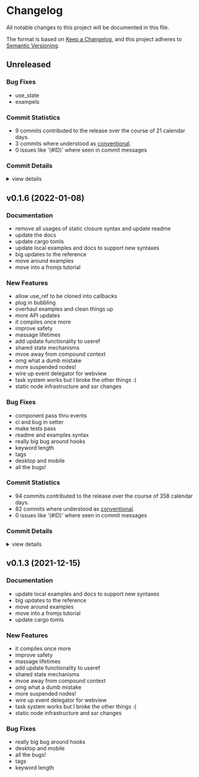 # Changelog

All notable changes to this project will be documented in this file.

The format is based on [Keep a Changelog](https://keepachangelog.com/en/1.0.0/),
and this project adheres to [Semantic Versioning](https://semver.org/spec/v2.0.0.html).

## Unreleased

### Bug Fixes

 - <csr-id-c092bd43edf1891c427722bc9ca04e11c9359069/> use_state
 - <csr-id-a8952a9ee8d8831fa911cef4e7035293c3a9f88b/> exampels

### Commit Statistics

<csr-read-only-do-not-edit/>

 - 9 commits contributed to the release over the course of 21 calendar days.
 - 3 commits where understood as [conventional](https://www.conventionalcommits.org).
 - 0 issues like '(#ID)' where seen in commit messages

### Commit Details

<csr-read-only-do-not-edit/>

<details><summary>view details</summary>

 * **Uncategorized**
    - Merge pull request #169 from DioxusLabs/jk/router-userouter ([`3509602`](https://github.com/DioxusLabs/dioxus/commit/3509602c0bcd327a33bc8c95896775e24751da1a))
    - Merge pull request #158 from DioxusLabs/jk/router-onchange ([`08988e1`](https://github.com/DioxusLabs/dioxus/commit/08988e1bfec35eadb30e50b5d677dbb36af91b9b))
    - use_state ([`c092bd4`](https://github.com/DioxusLabs/dioxus/commit/c092bd43edf1891c427722bc9ca04e11c9359069))
    - exampels ([`a8952a9`](https://github.com/DioxusLabs/dioxus/commit/a8952a9ee8d8831fa911cef4e7035293c3a9f88b))
    - Merge branch 'master' into jk/update-hooks ([`5c4bd08`](https://github.com/DioxusLabs/dioxus/commit/5c4bd0881bc10572440d9272ceb8ca774431c406))
    - modify usestate to be borrowed ([`58839f4`](https://github.com/DioxusLabs/dioxus/commit/58839f47bae3c49cadd4b41da9a5debebb1def99))
    - Fix various typos and grammar nits ([`9e4ec43`](https://github.com/DioxusLabs/dioxus/commit/9e4ec43b1e78d355c56a38e4c092170b2b01b20d))
    - Merge pull request #108 from DioxusLabs/jk/fstring-component-fields ([`f4132d1`](https://github.com/DioxusLabs/dioxus/commit/f4132d1874f7495049fac23ba0a022ac137ad74f))
    - Enable clippy ([`b6903bf`](https://github.com/DioxusLabs/dioxus/commit/b6903bf558bc7a3d0fe6794a137c44fca0957d11))
</details>

## v0.1.6 (2022-01-08)

### Documentation

 - <csr-id-cafb7df736e9366c2acd99b5571cd4b7894ea595/> remove all usages of static closure syntax and update readme
 - <csr-id-c0e0196a67230ee4216b574391d6bb660fb98953/> update the docs
 - <csr-id-e4c06ce8e893779d2aad0883a1bb27d193bc5985/> update cargo tomls
 - <csr-id-4de16c4779648e591b3869b5df31271ae603c812/> update local examples and docs to support new syntaxes
 - <csr-id-583fdfa5618e11d660985b97e570d4503be2ff49/> big updates to the reference
 - <csr-id-70cd46dbb2a689ae2d512e142b8aee9c80798430/> move around examples
 - <csr-id-69f5cc3802af136729bc73e5c3d209270d41b184/> move into a fromjs tutorial

### New Features

 - <csr-id-a890f397c4a65737db2c2f82cfe6d51a54fb51fc/> allow use_ref to be cloned into callbacks
 - <csr-id-d84fc0538670b2a3bda9ae41878896793b74e8ee/> plug in bubbling
 - <csr-id-420a30e5d432722e9da16311deb6aa60ea46b0cb/> overhaul examples and clean things up
 - <csr-id-a4f280d16399205c638033bf9beb858e478e98ff/> more API updates
 - <csr-id-8acdd2ea830b995b608d8bac2ef527db8d40e662/> it compiles once more
 - <csr-id-fda2ebc2a22965845e015384f39f34ce7cb3e428/> improve safety
 - <csr-id-9726a065b0d4fb1ede5b53a2ddd58c855e51539f/> massage lifetimes
 - <csr-id-a2b0c50a343005c63c7032bcefb8323b78350bb9/> add update functionality to useref
 - <csr-id-4a4c7afca7e1beadd4b213214074fdb420eb0923/> shared state mechanisms
 - <csr-id-a2c7d17b0595769f60bc1c2bbf7cbe32cec37486/> mvoe away from compound context
 - <csr-id-f782e142118fb7acf1b88a0f3fbb03e4a5e3e91e/> omg what a dumb mistake
 - <csr-id-de9f61bcf48c0d6e35e46c337b72a713c9f9f7d2/> more suspended nodes!
 - <csr-id-7dfe89c9581f45a445f17f9fe4bb94e61f67e971/> wire up event delegator for webview
 - <csr-id-3a57b942624afb8aa6650aeee05466c3c9ce967e/> task system works
   but I broke the other things :(
 - <csr-id-9abb0470b7869019d539a2fc21da3872348ae38b/> static node infrastructure and ssr changes

### Bug Fixes

 - <csr-id-c439b0ac7e09f70a04262b7c29938d8c52197b76/> component pass thru events
 - <csr-id-4aadec1e30e5e4aa86bdfa56d8fbff9dc7fa1c69/> ci and bug in setter
 - <csr-id-75fa7b4aa672a8a10afcd11016a1b80e0e6f0f02/> make tests pass
 - <csr-id-3dc0e59876f5aba88ed26f1bbd692820f239d4b0/> readme and examples syntax
 - <csr-id-52c7154897111b570918127ffe3285bb1d5951a0/> really big bug around hooks
 - <csr-id-868f6739d2b2c5f2ace0c5240cff8008901e818c/> keyword length
 - <csr-id-a33f7701fcf5f917fea8719253650b5ad92554fd/> tags
 - <csr-id-601078f9cf78a58d7502a377676ac94f3cf037bf/> desktop and mobile
 - <csr-id-478255f40d4de1d2e3f3cc9b6d758b30ff394b39/> all the bugs!

### Commit Statistics

<csr-read-only-do-not-edit/>

 - 94 commits contributed to the release over the course of 358 calendar days.
 - 82 commits where understood as [conventional](https://www.conventionalcommits.org).
 - 0 issues like '(#ID)' where seen in commit messages

### Commit Details

<csr-read-only-do-not-edit/>

<details><summary>view details</summary>

 * **Uncategorized**
    - Release dioxus-hooks v0.1.6, dioxus-mobile v0.0.3, dioxus-router v0.1.0, dioxus-ssr v0.1.2, dioxus-web v0.0.4, dioxus v0.1.7 ([`b804c69`](https://github.com/DioxusLabs/dioxus/commit/b804c691d5ade4776390bb3d334cc9cd8efa4a49))
    - Release dioxus-html v0.1.4, dioxus-desktop v0.1.5, dioxus-hooks v0.1.6, dioxus-mobile v0.0.3, dioxus-router v0.1.0, dioxus-ssr v0.1.2, dioxus-web v0.0.4, dioxus v0.1.7 ([`a36dab7`](https://github.com/DioxusLabs/dioxus/commit/a36dab7f45920acd8535a69b4aa3695f3bb92111))
    - Release dioxus-core v0.1.7, dioxus-core-macro v0.1.6, dioxus-html v0.1.4, dioxus-desktop v0.1.5, dioxus-hooks v0.1.6, dioxus-mobile v0.0.3, dioxus-router v0.1.0, dioxus-ssr v0.1.2, dioxus-web v0.0.4, dioxus v0.1.7 ([`40d1f85`](https://github.com/DioxusLabs/dioxus/commit/40d1f85d0c3e2c9fd23c08840cca9f459d4e4307))
    - component pass thru events ([`c439b0a`](https://github.com/DioxusLabs/dioxus/commit/c439b0ac7e09f70a04262b7c29938d8c52197b76))
    - Merge pull request #74 from mrxiaozhuox/master ([`47056fd`](https://github.com/DioxusLabs/dioxus/commit/47056fda4577bcbdaa2a6f63d82eec876e5a5aee))
    - Merge pull request #84 from DioxusLabs/jk/windows-lag ([`211d44d`](https://github.com/DioxusLabs/dioxus/commit/211d44d363143a4f74cd7a3226a331886f9f2ef4))
    - Merge branch 'master' into jk/router2dotoh ([`59f8b49`](https://github.com/DioxusLabs/dioxus/commit/59f8b49fb6079e02a0a36859cc3a31460bf2ee10))
    - allow use_ref to be cloned into callbacks ([`a890f39`](https://github.com/DioxusLabs/dioxus/commit/a890f397c4a65737db2c2f82cfe6d51a54fb51fc))
    - ci and bug in setter ([`4aadec1`](https://github.com/DioxusLabs/dioxus/commit/4aadec1e30e5e4aa86bdfa56d8fbff9dc7fa1c69))
    - memoize dom in the prescence of identical components ([`cb2782b`](https://github.com/DioxusLabs/dioxus/commit/cb2782b4bb34cdaadfff590bfee930ae3ac6536c))
    - bump all versions ([`4f92ba4`](https://github.com/DioxusLabs/dioxus/commit/4f92ba41602d706449c1bddabd49829873ee72eb))
    - fix hooks docs ([`df168d0`](https://github.com/DioxusLabs/dioxus/commit/df168d02a21c7a735cb05b17d7ba37602047a335))
    - bump version ([`eab8422`](https://github.com/DioxusLabs/dioxus/commit/eab8422e4ff543fcaf786968667bbe75550462bc))
    - hooks ([`c606f92`](https://github.com/DioxusLabs/dioxus/commit/c606f92fa866b2a3bc32b032ab9cb75eee766c99))
    - remove hooks warnigns ([`d788151`](https://github.com/DioxusLabs/dioxus/commit/d78815103d39b318cd0f35ae5534e0593aa7006d))
    - plug in bubbling ([`d84fc05`](https://github.com/DioxusLabs/dioxus/commit/d84fc0538670b2a3bda9ae41878896793b74e8ee))
    - make tests pass ([`75fa7b4`](https://github.com/DioxusLabs/dioxus/commit/75fa7b4aa672a8a10afcd11016a1b80e0e6f0f02))
    - overhaul examples and clean things up ([`420a30e`](https://github.com/DioxusLabs/dioxus/commit/420a30e5d432722e9da16311deb6aa60ea46b0cb))
    - remove all usages of static closure syntax and update readme ([`cafb7df`](https://github.com/DioxusLabs/dioxus/commit/cafb7df736e9366c2acd99b5571cd4b7894ea595))
    - remove runner on hook and then update docs ([`d156045`](https://github.com/DioxusLabs/dioxus/commit/d1560450bac55f9566e00e00ea405bd1c70b57e5))
    - arbitrary expressions excepted without braces ([`4c85bcf`](https://github.com/DioxusLabs/dioxus/commit/4c85bcfdc84184b4fd0fb9317ba31fe569884890))
    - polish some more things ([`1496102`](https://github.com/DioxusLabs/dioxus/commit/14961023f927b3a8bde83cfc7883aa8bfcca9e85))
    - more API updates ([`a4f280d`](https://github.com/DioxusLabs/dioxus/commit/a4f280d16399205c638033bf9beb858e478e98ff))
    - upgrade hooks ([`b3ac2ee`](https://github.com/DioxusLabs/dioxus/commit/b3ac2ee3f76549cd1c7b6f9eee7e3382b07d873c))
    - readme and examples syntax ([`3dc0e59`](https://github.com/DioxusLabs/dioxus/commit/3dc0e59876f5aba88ed26f1bbd692820f239d4b0))
    - update the docs ([`c0e0196`](https://github.com/DioxusLabs/dioxus/commit/c0e0196a67230ee4216b574391d6bb660fb98953))
    - rip out unsafe task engine ([`c7d001c`](https://github.com/DioxusLabs/dioxus/commit/c7d001cbb457929b9742ad96c4997cdcc695bb1a))
    - upgrade to new version of dioxus core. ([`cda759c`](https://github.com/DioxusLabs/dioxus/commit/cda759c659dfc4b1dde17e3896c35525005026df))
    - remove portals completely ([`2fd56e7`](https://github.com/DioxusLabs/dioxus/commit/2fd56e76192bc70d5503bfcd6b4127d383dd082c))
    - go back to noisy lifetime solution ([`8daf7a6`](https://github.com/DioxusLabs/dioxus/commit/8daf7a6ed86df72522b089aa2647eea7bee0f3b6))
    - clean up the core crate ([`e6c6bbd`](https://github.com/DioxusLabs/dioxus/commit/e6c6bbdc1ec6a8c251b78c05ca104f006b6fad26))
    - make warnings go away ([`0545d27`](https://github.com/DioxusLabs/dioxus/commit/0545d271828418f3ab0df2e9abf66ccafb30707d))
    - rename fc to component ([`1e4a599`](https://github.com/DioxusLabs/dioxus/commit/1e4a599d14af85a2d1c29a442dd489f8dc8df321))
    - docs ([`8814977`](https://github.com/DioxusLabs/dioxus/commit/8814977eeebe06748a3b9677a8070e42a037ebd7))
    - update hooks ([`597a045`](https://github.com/DioxusLabs/dioxus/commit/597a0456f59872bd5dc60d382acdec76a98b1db2))
    - really big bug around hooks ([`52c7154`](https://github.com/DioxusLabs/dioxus/commit/52c7154897111b570918127ffe3285bb1d5951a0))
    - better desktop support ([`25a8411`](https://github.com/DioxusLabs/dioxus/commit/25a8411485e85bb7e3c8f20701d484529efe9a80))
    - Release dioxus-core v0.1.3, dioxus-core-macro v0.1.2, dioxus-html v0.1.0, dioxus-desktop v0.0.0, dioxus-hooks v0.1.3, dioxus-liveview v0.1.0, dioxus-mobile v0.0.0, dioxus-router v0.1.0, dioxus-ssr v0.1.0, dioxus-web v0.0.0, dioxus v0.1.1 ([`2b92837`](https://github.com/DioxusLabs/dioxus/commit/2b928372fb1b74a4d4e220ff3d798bb7e52f79d2))
    - it compiles once more ([`8acdd2e`](https://github.com/DioxusLabs/dioxus/commit/8acdd2ea830b995b608d8bac2ef527db8d40e662))
    - move examples around ([`1e6e5e6`](https://github.com/DioxusLabs/dioxus/commit/1e6e5e611b61571f272289adefc9cdd7d59c4399))
    - Release dioxus-core v0.1.3, dioxus-core-macro v0.1.2, dioxus-html v0.1.0, dioxus-desktop v0.0.0, dioxus-hooks v0.1.3, dioxus-liveview v0.1.0, dioxus-mobile v0.0.0, dioxus-router v0.1.0, dioxus-ssr v0.1.0, dioxus-web v0.0.0, dioxus v0.1.0 ([`0d480a4`](https://github.com/DioxusLabs/dioxus/commit/0d480a4c437d424f0eaff486e510a8fd3f3e6584))
    - keyword length ([`868f673`](https://github.com/DioxusLabs/dioxus/commit/868f6739d2b2c5f2ace0c5240cff8008901e818c))
    - docs and router ([`a5f05d7`](https://github.com/DioxusLabs/dioxus/commit/a5f05d73acc0e47b05cff64a373482519414bc7c))
    - Release dioxus-core v0.1.3, dioxus-core-macro v0.1.2, dioxus-html v0.1.0, dioxus-desktop v0.0.0, dioxus-hooks v0.1.3, dioxus-liveview v0.1.0, dioxus-mobile v0.0.0, dioxus-router v0.1.0, dioxus-ssr v0.1.0, dioxus-web v0.0.0, dioxus v0.1.0 ([`b32665d`](https://github.com/DioxusLabs/dioxus/commit/b32665d7212a5b9a3e21cb7af7abba63ae399fac))
    - tags ([`a33f770`](https://github.com/DioxusLabs/dioxus/commit/a33f7701fcf5f917fea8719253650b5ad92554fd))
    - Merge branch 'master' into jk/remove_node_safety ([`db00047`](https://github.com/DioxusLabs/dioxus/commit/db0004758c77331cc3b93ea8cf227c060028e12e))
    - Release dioxus-core v0.1.3, dioxus-core-macro v0.1.2, dioxus-html v0.1.0, dioxus-desktop v0.0.0, dioxus-hooks v0.1.3, dioxus-liveview v0.1.0, dioxus-mobile v0.0.0, dioxus-router v0.1.0, dioxus-ssr v0.1.0, dioxus-web v0.0.0, dioxus v0.1.0 ([`3a706ac`](https://github.com/DioxusLabs/dioxus/commit/3a706ac4168db137723bea90d7a0058190adfc3c))
    - Merge branch 'master' of https://github.com/jkelleyrtp/dioxus ([`60d6eb2`](https://github.com/DioxusLabs/dioxus/commit/60d6eb204a10633e5e52f91e855bd12c5cda40f2))
    - update cargo tomls ([`e4c06ce`](https://github.com/DioxusLabs/dioxus/commit/e4c06ce8e893779d2aad0883a1bb27d193bc5985))
    - bubbling in progress ([`a21020e`](https://github.com/DioxusLabs/dioxus/commit/a21020ea575e467ba0d608737269fe1b0792dba7))
    - desktop and mobile ([`601078f`](https://github.com/DioxusLabs/dioxus/commit/601078f9cf78a58d7502a377676ac94f3cf037bf))
    - update local examples and docs to support new syntaxes ([`4de16c4`](https://github.com/DioxusLabs/dioxus/commit/4de16c4779648e591b3869b5df31271ae603c812))
    - docs ([`3ddf395`](https://github.com/DioxusLabs/dioxus/commit/3ddf395772aa24d04cf4e35bbb3a0027c8f1c7dd))
    - improve safety ([`fda2ebc`](https://github.com/DioxusLabs/dioxus/commit/fda2ebc2a22965845e015384f39f34ce7cb3e428))
    - massage lifetimes ([`9726a06`](https://github.com/DioxusLabs/dioxus/commit/9726a065b0d4fb1ede5b53a2ddd58c855e51539f))
    - major cleanups to scheduler ([`2933e4b`](https://github.com/DioxusLabs/dioxus/commit/2933e4bc11b3074c2bde8d76ec55364fca841988))
    - add update functionality to useref ([`a2b0c50`](https://github.com/DioxusLabs/dioxus/commit/a2b0c50a343005c63c7032bcefb8323b78350bb9))
    - all the bugs! ([`478255f`](https://github.com/DioxusLabs/dioxus/commit/478255f40d4de1d2e3f3cc9b6d758b30ff394b39))
    - shared state mechanisms ([`4a4c7af`](https://github.com/DioxusLabs/dioxus/commit/4a4c7afca7e1beadd4b213214074fdb420eb0923))
    - fix web list issue ([`da4423c`](https://github.com/DioxusLabs/dioxus/commit/da4423c141f1f376df5f3f2580e5284831744a7e))
    - remove wildcard ([`ba8ced5`](https://github.com/DioxusLabs/dioxus/commit/ba8ced573caea6f55d47804c327d6a279d4733a6))
    - clean up the web module ([`823adc0`](https://github.com/DioxusLabs/dioxus/commit/823adc0834b581327aee745c72ce8993f0bba5aa))
    - examples ([`1a2f91e`](https://github.com/DioxusLabs/dioxus/commit/1a2f91ed91c13dae553ecde585462ab261b1b95d))
    - performance looks good, needs more testing ([`4b6ca05`](https://github.com/DioxusLabs/dioxus/commit/4b6ca05f2c3ad647842c858967da9c87f1915825))
    - cleanup ([`1745a44`](https://github.com/DioxusLabs/dioxus/commit/1745a44d949b994b64ea1fb715cbe36963ae7027))
    - fill out the snippets ([`6051b0e`](https://github.com/DioxusLabs/dioxus/commit/6051b0ec86927704451f4ce6cdf8f988e59702ae))
    - big updates to the reference ([`583fdfa`](https://github.com/DioxusLabs/dioxus/commit/583fdfa5618e11d660985b97e570d4503be2ff49))
    - docs, html! macro, more ([`caf772c`](https://github.com/DioxusLabs/dioxus/commit/caf772cf249d2f56c8d0b0fa2737ad48e32c6e82))
    - mvoe away from compound context ([`a2c7d17`](https://github.com/DioxusLabs/dioxus/commit/a2c7d17b0595769f60bc1c2bbf7cbe32cec37486))
    - examples ([`f1cff84`](https://github.com/DioxusLabs/dioxus/commit/f1cff845ce11231cb4b2dd4857f9ca9f0265b925))
    - omg what a dumb mistake ([`f782e14`](https://github.com/DioxusLabs/dioxus/commit/f782e142118fb7acf1b88a0f3fbb03e4a5e3e91e))
    - more suspended nodes! ([`de9f61b`](https://github.com/DioxusLabs/dioxus/commit/de9f61bcf48c0d6e35e46c337b72a713c9f9f7d2))
    - wire up event delegator for webview ([`7dfe89c`](https://github.com/DioxusLabs/dioxus/commit/7dfe89c9581f45a445f17f9fe4bb94e61f67e971))
    - task system works ([`3a57b94`](https://github.com/DioxusLabs/dioxus/commit/3a57b942624afb8aa6650aeee05466c3c9ce967e))
    - move examples around ([`304259d`](https://github.com/DioxusLabs/dioxus/commit/304259d8186d1d34224a74c95f4fd7d14126b499))
    - ssr + tide ([`269e81b`](https://github.com/DioxusLabs/dioxus/commit/269e81b0fdb32ae0706160cd278cf3a1b731387b))
    - static node infrastructure and ssr changes ([`9abb047`](https://github.com/DioxusLabs/dioxus/commit/9abb0470b7869019d539a2fc21da3872348ae38b))
    - more refactor for async ([`975fa56`](https://github.com/DioxusLabs/dioxus/commit/975fa566f9809f8fa2bb0bdb07fbfc7f855dcaeb))
    - some project refactor ([`8cfc437`](https://github.com/DioxusLabs/dioxus/commit/8cfc437bfe4110d7f984428f01df90bdf8f8d9ec))
    - move some examples around ([`98a0933`](https://github.com/DioxusLabs/dioxus/commit/98a09339fd3190799ea4dd316908f0a53fdf2413))
    - rename ctx to cx ([`81382e7`](https://github.com/DioxusLabs/dioxus/commit/81382e7044fb3dba61d4abb1e6086b7b29143116))
    - move around examples ([`70cd46d`](https://github.com/DioxusLabs/dioxus/commit/70cd46dbb2a689ae2d512e142b8aee9c80798430))
    - pre vnodes instead of vnode ([`fe6938c`](https://github.com/DioxusLabs/dioxus/commit/fe6938ceb3dba0796ae8bab52ae41248dc0d3650))
    - move into a fromjs tutorial ([`69f5cc3`](https://github.com/DioxusLabs/dioxus/commit/69f5cc3802af136729bc73e5c3d209270d41b184))
    - massive changes to definition of components ([`508c560`](https://github.com/DioxusLabs/dioxus/commit/508c560320d78730fa058156421523ffa5695d9d))
    - major overhaul to diffing ([`9810fee`](https://github.com/DioxusLabs/dioxus/commit/9810feebf57f93114e3d7faf6de053ac192593a9))
    - cargo fix to clean up things ([`78d093a`](https://github.com/DioxusLabs/dioxus/commit/78d093a9454386397a991bd01e603e4ad554521f))
    - overall API updates ([`f47651b`](https://github.com/DioxusLabs/dioxus/commit/f47651b32afb385297ddae00616f4308083a36e6))
    - implememt nodes better ([`edbb33b`](https://github.com/DioxusLabs/dioxus/commit/edbb33b2ee3692cac155b9e206cd7c2d6382eb9d))
    - comment out examples and move lifetime in FC type ([`62d4ad5`](https://github.com/DioxusLabs/dioxus/commit/62d4ad58787185032100a2d25e79b70f6ec97a3c))
    - updates to docs, extension ([`a2406b3`](https://github.com/DioxusLabs/dioxus/commit/a2406b33d6c11174f95bd003a59650b86f14159f))
    - add webview example ([`65d0d61`](https://github.com/DioxusLabs/dioxus/commit/65d0d611ea9a47d305151d65769b52ec22559959))
    - add hooks ([`c1b990b`](https://github.com/DioxusLabs/dioxus/commit/c1b990b27c34e5d6b95ec78e07394b3806b75dc1))
    - docs, code frm percy ([`2b9c8d0`](https://github.com/DioxusLabs/dioxus/commit/2b9c8d09d926ff6b5ad8a7e7b7b0b6f93bb8eb36))
</details>

## v0.1.3 (2021-12-15)

### Documentation

 - <csr-id-4de16c4779648e591b3869b5df31271ae603c812/> update local examples and docs to support new syntaxes
 - <csr-id-583fdfa5618e11d660985b97e570d4503be2ff49/> big updates to the reference
 - <csr-id-70cd46dbb2a689ae2d512e142b8aee9c80798430/> move around examples
 - <csr-id-69f5cc3802af136729bc73e5c3d209270d41b184/> move into a fromjs tutorial
 - <csr-id-e4c06ce8e893779d2aad0883a1bb27d193bc5985/> update cargo tomls

### New Features

 - <csr-id-8acdd2ea830b995b608d8bac2ef527db8d40e662/> it compiles once more
 - <csr-id-fda2ebc2a22965845e015384f39f34ce7cb3e428/> improve safety
 - <csr-id-9726a065b0d4fb1ede5b53a2ddd58c855e51539f/> massage lifetimes
 - <csr-id-a2b0c50a343005c63c7032bcefb8323b78350bb9/> add update functionality to useref
 - <csr-id-4a4c7afca7e1beadd4b213214074fdb420eb0923/> shared state mechanisms
 - <csr-id-a2c7d17b0595769f60bc1c2bbf7cbe32cec37486/> mvoe away from compound context
 - <csr-id-f782e142118fb7acf1b88a0f3fbb03e4a5e3e91e/> omg what a dumb mistake
 - <csr-id-de9f61bcf48c0d6e35e46c337b72a713c9f9f7d2/> more suspended nodes!
 - <csr-id-7dfe89c9581f45a445f17f9fe4bb94e61f67e971/> wire up event delegator for webview
 - <csr-id-3a57b942624afb8aa6650aeee05466c3c9ce967e/> task system works
   but I broke the other things :(
 - <csr-id-9abb0470b7869019d539a2fc21da3872348ae38b/> static node infrastructure and ssr changes

### Bug Fixes

 - <csr-id-52c7154897111b570918127ffe3285bb1d5951a0/> really big bug around hooks
 - <csr-id-601078f9cf78a58d7502a377676ac94f3cf037bf/> desktop and mobile
 - <csr-id-478255f40d4de1d2e3f3cc9b6d758b30ff394b39/> all the bugs!
 - <csr-id-a33f7701fcf5f917fea8719253650b5ad92554fd/> tags
 - <csr-id-868f6739d2b2c5f2ace0c5240cff8008901e818c/> keyword length

